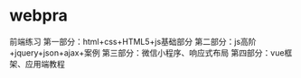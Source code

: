 # webpra
前端练习
第一部分：html+css+HTML5+js基础部分
第二部分：js高阶+jquery+json+ajax+案例
第三部分：微信小程序、响应式布局
第四部分：vue框架、应用端教程
